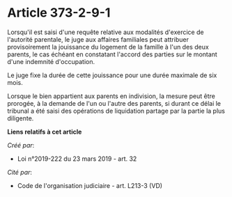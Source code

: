 # Article 373-2-9-1

Lorsqu'il est saisi d'une requête relative aux modalités d'exercice de l'autorité parentale, le juge aux affaires familiales
peut attribuer provisoirement la jouissance du logement de la famille à l'un des deux parents, le cas échéant en constatant
l'accord des parties sur le montant d'une indemnité d'occupation.

Le juge fixe la durée de cette jouissance pour une durée maximale de six mois.

Lorsque le bien appartient aux parents en indivision, la mesure peut être prorogée, à la demande de l'un ou l'autre des
parents, si durant ce délai le tribunal a été saisi des opérations de liquidation partage par la partie la plus diligente.

**Liens relatifs à cet article**

_Créé par_:

  - Loi n°2019-222 du 23 mars 2019 - art. 32

_Cité par_:

  - Code de l'organisation judiciaire - art. L213-3 (VD)
